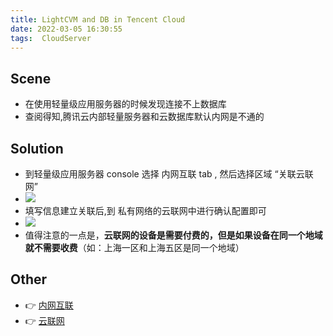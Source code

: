 ```yaml
---
title: LightCVM and DB in Tencent Cloud
date: 2022-03-05 16:30:55
tags:  CloudServer
---
```

## Scene
- 在使用轻量级应用服务器的时候发现连接不上数据库
- 查阅得知,腾讯云内部轻量服务器和云数据库默认内网是不通的
<!-- more -->

## Solution
- 到轻量级应用服务器 console 选择 内网互联 tab , 然后选择区域 “关联云联网” 
- ![](/images/lightCVMAndDBinTencentCloud/Snipaste_2022-03-05_16-38-12.png)
- 填写信息建立关联后,到 私有网络的云联网中进行确认配置即可
- ![](/images/lightCVMAndDBinTencentCloud/Snipaste_2022-03-05_16-41-01.png)
- 值得注意的一点是，**云联网的设备是需要付费的，但是如果设备在同一个地域就不需要收费**（如：上海一区和上海五区是同一个地域）
  
## Other 
- 👉 [内网互联](https://cloud.tencent.com/document/product/1207/56847)
- 👉 [云联网](https://cloud.tencent.com/document/product/877)
